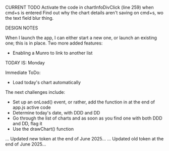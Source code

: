 CURRENT TODO
Activate the code in chartInfoDivClick (line 259) when cmd+s is entered
Find out why the chart details aren't saving on cmd+s, wo the text field blur thing.


DESIGN NOTES

When I launch the app, I can either start a new one, or launch an existing one; this is in place.
Two more added features:
- Enabling a Munro to link to another list

TODAY IS: Monday

Immediate ToDo:
- Load today's chart automatically

The next challenges include:
- Set up an onLoad() event, or rather, add the function in at the end of app.js active code
- Determine today's date, with DDD and DD
- Go through the list of charts and as soon as you find one with both DDD and DD, flag it
- Use the drawChart() function

... Updated new token at the end of June 2025...
... Updated old token at the end of June 2025...